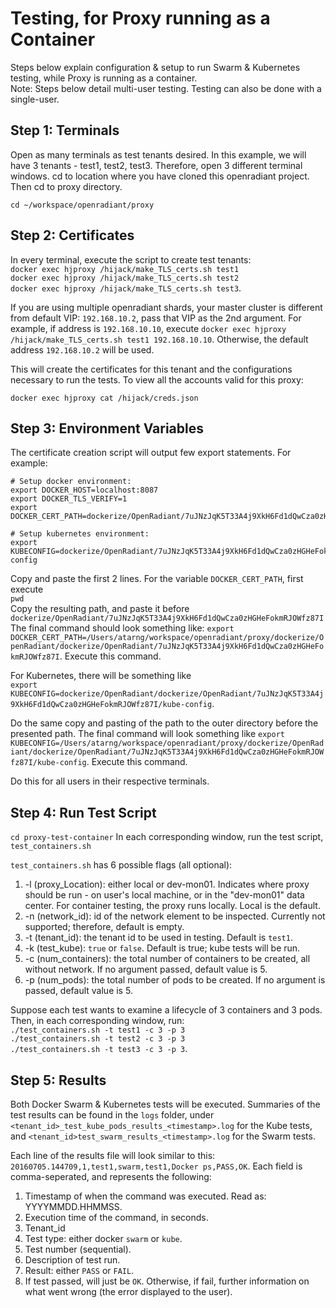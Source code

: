 # Testing, for Proxy running as a Container
Steps below explain configuration & setup to run Swarm & Kubernetes testing, while Proxy is running as a container. <br />
Note: Steps below detail multi-user testing. Testing can also be done with a single-user. 


## Step 1: Terminals
Open as many terminals as test tenants desired. In this example, we will have 3 tenants - test1, test2, test3.
Therefore, open 3 different terminal windows. cd to location where you have cloned this openradiant project. 
Then cd to proxy directory.
```
cd ~/workspace/openradiant/proxy
```

## Step 2: Certificates
In every terminal, execute the script to create test tenants: <br />
`docker exec hjproxy /hijack/make_TLS_certs.sh test1` <br />
`docker exec hjproxy /hijack/make_TLS_certs.sh test2` <br />
`docker exec hjproxy /hijack/make_TLS_certs.sh test3`. <br />

If you are using multiple openradiant shards, your master cluster is different from 
default VIP: `192.168.10.2`, pass that VIP as the 2nd argument. For example, if address is 
`192.168.10.10`, execute `docker exec hjproxy /hijack/make_TLS_certs.sh test1 192.168.10.10`. 
Otherwise, the default address `192.168.10.2` will be used. 

This will create the certificates for this tenant and the configurations necessary to run the tests. 
To view all the accounts valid for this proxy: 
```
docker exec hjproxy cat /hijack/creds.json
```

## Step 3: Environment Variables
The certificate creation script will output few export statements. For example: <br />
```
# Setup docker environment:
export DOCKER_HOST=localhost:8087
export DOCKER_TLS_VERIFY=1
export DOCKER_CERT_PATH=dockerize/OpenRadiant/7uJNzJqK5T33A4j9XkH6Fd1dQwCza0zHGHeFokmRJOWfz87I

# Setup kubernetes environment:
export KUBECONFIG=dockerize/OpenRadiant/7uJNzJqK5T33A4j9XkH6Fd1dQwCza0zHGHeFokmRJOWfz87I/kube-config
```
Copy and paste the first 2 lines. For the variable `DOCKER_CERT_PATH`, first execute <br />
`pwd` <br />
Copy the resulting path, and paste it before `dockerize/OpenRadiant/7uJNzJqK5T33A4j9XkH6Fd1dQwCza0zHGHeFokmRJOWfz87I`
The final command should look something like:
`export DOCKER_CERT_PATH=/Users/atarng/workspace/openradiant/proxy/dockerize/OpenRadiant/dockerize/OpenRadiant/7uJNzJqK5T33A4j9XkH6Fd1dQwCza0zHGHeFokmRJOWfz87I`. 
Execute this command. <br />

For Kubernetes, there will be something like <br />
`export KUBECONFIG=dockerize/OpenRadiant/dockerize/OpenRadiant/7uJNzJqK5T33A4j9XkH6Fd1dQwCza0zHGHeFokmRJOWfz87I/kube-config`. 

Do the same copy and pasting of the path to the outer directory before the presented path. The final command will look something like
`export KUBECONFIG=/Users/atarng/workspace/openradiant/proxy/dockerize/OpenRadiant/dockerize/OpenRadiant/7uJNzJqK5T33A4j9XkH6Fd1dQwCza0zHGHeFokmRJOWfz87I/kube-config`.
Execute this command. <br />  


Do this for all users in their respective terminals. 



## Step 4: Run Test Script
`cd proxy-test-container`
In each corresponding window, run the test script, `test_containers.sh` 

`test_containers.sh` has 6 possible flags (all optional):
1) -l (proxy_Location): either local or dev-mon01. Indicates where proxy should be run - on user's local machine, or in the "dev-mon01" data center. For container testing, the proxy runs locally. Local is the default. 
2) -n (network_id): id of the network element to be inspected. Currently not supported; therefore, default is empty. 
3) -t (tenant_id): the tenant id to be used in testing. Default is `test1`. 
4) -k (test_kube): `true` or `false`. Default is true; kube tests will be run. 
5) -c (num_containers): the total number of containers to be created, all without network. If no argument passed, default value is 5. 
6) -p (num_pods): the total number of pods to be created. If no argument is passed, default value is 5. 


Suppose each test wants to examine a lifecycle of 3 containers and 3 pods.
Then, in each corresponding window, run: <br />
`./test_containers.sh -t test1 -c 3 -p 3` <br />
`./test_containers.sh -t test2 -c 3 -p 3` <br />
`./test_containers.sh -t test3 -c 3 -p 3`.


## Step 5: Results

Both Docker Swarm & Kubernetes tests will be executed. Summaries of the test results can be found in the `logs` folder, under `<tenant_id>_test_kube_pods_results_<timestamp>.log` for the Kube tests, and `<tenant_id>test_swarm_results_<timestamp>.log` for the Swarm tests. 

Each line of the results file will look similar to this: 
`20160705.144709,1,test1,swarm,test1,Docker ps,PASS,OK`. 
Each field is comma-seperated, and represents the following:

1. Timestamp of when the command was executed. Read as: YYYYMMDD.HHMMSS. 
2. Execution time of the command, in seconds. 
3. Tenant_id 
4. Test type: either docker `swarm` or `kube`. 
5. Test number (sequential). 
6. Description of test run. 
7. Result: either `PASS` or `FAIL`. 
8. If test passed, will just be `OK`. Otherwise, if fail, further information on what went wrong (the error displayed to the user).


